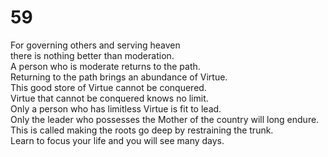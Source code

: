 # 59

For governing others and serving heaven<br/>
there is nothing better than moderation.<br/>
A person who is moderate returns to the path.<br/>
Returning to the path brings an abundance of Virtue.<br/>
This good store of Virtue cannot be conquered.<br/>
Virtue that cannot be conquered knows no limit.<br/>
Only a person who has limitless Virtue is fit to lead.<br/>
Only the leader who possesses the Mother of the country will long endure.<br/>
This is called making the roots go deep by restraining the trunk.<br/>
Learn to focus your life and you will see many days.<br/>